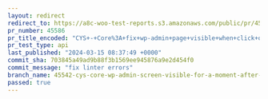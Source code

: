 ```yaml
---
layout: redirect
redirect_to: https://a8c-woo-test-reports.s3.amazonaws.com/public/pr/45586/api/index.html
pr_number: 45586
pr_title_encoded: "CYS+-+Core%3A+fix+wp-admin+page+visible+when+click+on+start+designing"
pr_test_type: api
last_published: "2024-03-15 08:37:49 +0000"
commit_sha: 703845a49ad9b88f3b1569ee945876a9e2d454f0
commit_message: "fix linter errors"
branch_name: 45542-cys-core-wp-admin-screen-visible-for-a-moment-after-clicking-start-designing-1
passed: true
---
```

